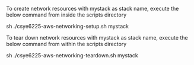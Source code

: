 To create network resources with mystack as stack name, execute the below command from inside the scripts directory

sh ./csye6225-aws-networking-setup.sh mystack

To tear down network resources with mystack as stack name, execute the below command from within the scripts directory

sh ./csye6225-aws-networking-teardown.sh mystack 
